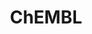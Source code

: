 ---
bigquery: https://console.cloud.google.com/bigquery?p=patents-public-data&d=ebi_chembl&page=dataset
citation: '"The ChEMBL database in 2017." Anna Gaulton, Anne Hersey, Michał Nowotka,
  A Patrícia Bento, Jon Chambers, David Mendez, Prudence Mutowo, Francis Atkinson,
  Louisa J Bellis, Elena Cibrián-Uhalte, Mark Davies, Nathan Dedman, Anneli Karlsson,
  María Paula Magariños, John P Overington, George Papadatos, Ines Smit, Andrew R
  Leach Nucleic acids Research (2017) 45 (Database Issue), D945-D954'
contributors: European Bioinformatics Institute
cost: None
description: ChEMBL Data is a manually curated database of small molecules used in
  drug discovery, including information about existing patented drugs.
documentation: 'schema: https://www.ebi.ac.uk/chembl/db_schema


  '
last_edit: 04/13/2022, 04:59:48
location: https://console.cloud.google.com/marketplace/product/google_patents_public_datasets/chembl
maintained_by: EMBL-EBI, an outstation of European Molecular Biology Laboratory
related_publications: '

  ChEMBL: towards direct deposition of bioassay data.


  Mendez D, Gaulton A, Bento AP, Chambers J, De Veij M, Félix E, Magariños MP, Mosquera
  JF, Mutowo P, Nowotka M, Gordillo-Marañón M, Hunter F, Junco L, Mugumbate G, Rodriguez-Lopez
  M, Atkinson F, Bosc N, Radoux CJ, Segura-Cabrera A, Hersey A, Leach AR.


  — Nucleic Acids Res. 2019; 47(D1):D930-D940. doi: 10.1093/nar/gky1075

  '
schema_fields:
- protein_class_id
- doi
- mec_id
- standard_units
- authors
- targrel_id
- ddd_comment
- published_value
- bao_id
- curation_comment
- src_id
- cl_lincs_id
- molecular_species
- bao_format
- withdrawn_country
- drug_product_flag
- relationship
- source
- assay_desc
- assay_source
- standard_flag
- type
- warning_id
- innovator_company
- activity_count
- tid_fixed
- units
- strength
- name
- active_ingredient
- sequence
- patent_expire_date
- nda_type
- level1_description
- isoform
- l6
- comp_go_id
- level3_description
- job_id
- publication_number
- predbind_id
- route
- short_name
- mutation
- entity_type
- hrac_code
- enzyme_tid
- lle
- as_id
- species_group_flag
- standard_text_value
- who_name
- relationship_desc
- pref_name
- prod_pat_id
- assay_id
- mc_target_name
- synonyms
- text_value
- drug_substance_flag
- level1
- warning_description
- tbl
- polymer_flag
- alert_id
- selectivity_comment
- cell_source_organism
- efo_term
- protein_class_synonym
- acd_logp
- trade_name
- mol_atc_id
- withdrawn_reason
- bao_endpoint
- patent_no
- aromatic_rings
- annotation
- alogp
- product_id
- parameter_value
- compsyn_id
- oc_id
- l7
- hba
- result_flag
- doc_id
- sequence_md5sum
- molfile
- assay_strain
- smarts
- indication_class
- record_id
- level2_description
- met_conversion
- acd_logd
- definition
- mc_organism
- canonical_smiles
- drug_record_id
- stem
- level4
- topical
- cidx
- hbd_lipinski
- title
- site_residues
- organism
- component_synonym
- cx_logp
- description
- usan_stem_id
- major_class
- target_desc
- co_stem_id
- version
- l4
- level3
- mol_irac_id
- start_position
- domain_description
- chebi_par_id
- num_ro5_violations
- hrac_class_id
- ad_type
- ref_url
- research_stem
- smid
- end_position
- active_molregno
- usan_year
- mesh_heading
- hba_lipinski
- chirality
- withdrawn_year
- stat
- irac_code
- ass_cls_map_id
- mecref_id
- ddd_value
- protein_class_desc
- met_comment
- prodrug
- assay_class_id
- related_tid
- delist_flag
- src_assay_id
- warning_type
- variant_id
- actsm_id
- data_validity_comment
- assay_cell_type
- compound_key
- set_name
- drugind_id
- published_type
- mesh_id
- country
- ingredient
- warning_year
- approval_date
- tid
- standard_upper_value
- journal
- prediction_method
- pathway_id
- relationship_type
- applicant_full_name
- parent_id
- usan_stem_definition
- clo_id
- mechanism_comment
- acd_most_apka
- withdrawn_flag
- assay_param_id
- target_mapping
- standard_value
- abstract
- max_phase
- upper_value
- downgraded
- level4_description
- cx_most_apka
- warning_country
- psa
- site_id
- src_short_name
- std_act_id
- ref_id
- metref_id
- db_version
- mw_freebase
- acd_most_bpka
- oral
- comp_class_id
- therapeutic_flag
- normal_range_max
- who_extra
- warning_class
- ridx
- last_page
- comments
- targcomp_id
- updated_on
- status
- db_source
- homologue
- mechanism_of_action
- rgid
- compd_id
- site_name
- le
- aidx
- cell_name
- accession
- full_mwt
- warnref_id
- usan_substem
- curated_by
- bto_id
- source_domain_id
- heavy_atoms
- assay_type
- mw_monoisotopic
- log_id
- cpd_str_alert_id
- tissue_id
- cell_source_tax_id
- frac_class_id
- class_level
- cell_description
- mc_tax_id
- num_lipinski_ro5_violations
- l5
- atc_code
- max_phase_for_ind
- indref_id
- res_stem_id
- toid
- mol_hrac_id
- domain_name
- parent_molregno
- subgroup
- first_approval
- value
- potential_duplicate
- sei
- ddd_id
- molregno
- parent_go_id
- doc_type
- black_box_warning
- inorganic_flag
- parameter_type
- molsyn_id
- domain_type
- ro3_pass
- priority
- assay_tissue
- ddd_units
- irac_class_id
- ddd_admr
- hbd
- volume
- compound_name
- issue
- metabolite_record_id
- mc_target_accession
- ref_type
- parenteral
- component_type
- entity_id
- go_id
- syn_type
- mol_frac_id
- cx_logd
- assay_organism
- cx_most_bpka
- company
- ap_id
- qudt_units
- binding_site_comment
- chembl_id
- biocomp_id
- alert_set_id
- last_active
- efo_id
- year
- level2
- withdrawn_class
- helm_notation
- uo_units
- aspect
- path
- cell_source_tissue
- disease_efficacy
- updated_by
- patent_use_code
- pathway_key
- structure_type
- standard_type
- met_id
- enzyme_name
- alert_name
- normal_range_min
- l2
- availability_type
- pchembl_value
- substrate_record_id
- confidence_score
- src_compound_id
- domain_id
- activity_comment
- cell_id
- dosed_ingredient
- first_page
- rtb
- dosage_form
- previous_company
- l8
- assay_test_type
- component_id
- target_type
- frac_code
- submission_date
- published_units
- l1
- level5
- cell_ontology_id
- qed_weighted
- stem_class
- label
- uberon_id
- protclasssyn_id
- assay_category
- standard_inchi
- usan_stem
- confidence
- direct_interaction
- formulation_id
- assay_subcellular_fraction
- pubmed_id
- molecular_mechanism
- assay_tax_id
- bei
- creation_date
- mc_target_type
- published_relation
- patent_id
- action_type
- idx
- molecule_type
- natural_product
- l3
- sitecomp_id
- cellosaurus_id
- first_in_class
- orig_description
- class_type
- standard_inchi_key
- tax_id
- standard_relation
- full_molformula
- src_description
- caloha_id
- relation
- activity_id
- parent_type
- num_alerts
shortname: chembl
tags:
- biotechnology
- health
- chemical
- bioinformatics
- medical
terms_of_use: CC BY-SA 3.0
title: ChEMBL
uuid: e232a192-965c-4ec9-904c-155b6dfe56c5
---